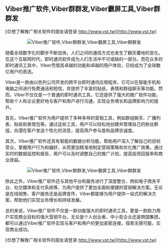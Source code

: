 ## **Viber推广软件,Viber群群发,Viber霸屏工具,Viber群群发**

[😍想了解推广相关软件的朋友请登录 http://www.vst.tw](http://www.vst.tw)

 <center><img src="https://vst.tw/MP4/tuiguang/png/2.png" alt="Viber推广软件,Viber群群发,Viber霸屏工具,Viber群群发"></center>

随着全球数字化的脚步不断加快，人们之间的通信方式也发生了翻天覆地的变化。在这个互联网时代，即时通讯软件成为人们生活中不可或缺的一部分。而在众多的即时通讯工具中，Viber凭借其卓越的功能和卓越的用户体验，已经成为了全球数亿用户的首选。

Viber是一款由以色列公司开发的跨平台即时通讯应用程序，它可以在智能手机和电脑之间进行免费通话和短信，并提供了丰富的贴纸、表情和群组聊天等功能。然而，Viber不仅仅是一个普通的即时通讯工具，它还提供了强大的推广软件功能，帮助个人和企业更好地与客户和用户进行沟通，实现业务增长和品牌影响力的提升。

首先，Viber推广软件为用户提供了多种多样的营销工具，例如群组聊天、广播列表、贴纸和表情包等。通过这些工具，用户可以轻松地创建并管理自己的粉丝群组，向潜在客户发送个性化的消息，提高用户参与度和品牌忠诚度。

其次，Viber推广软件还具有智能的数据分析功能，帮助用户深入了解自己的目标受众，掌握用户行为和偏好，从而更加精准地制定营销策略和优化推广效果。通过实时的数据监控和报告，用户可以及时调整自己的推广计划，提高投资回报率和商业效益。

 <center><img src="https://vst.tw/MP4/tuiguang/png/6.png" alt="Viber推广软件,Viber群群发,Viber霸屏工具,Viber群群发"></center>

除此之外，Viber推广软件还与其他平台和服务进行了深度整合，例如电子商务平台、社交媒体和支付系统等，为用户提供了更加全面和便捷的营销解决方案。无论是在线销售、客户服务还是品牌宣传，Viber都能够为用户提供一站式的解决方案，帮助他们实现业务增长和持续发展。

总的来说，Viber推广软件不仅是一款功能强大的即时通讯工具，更是一款助力用户实现商业目标的强大营销平台。无论是个人创业者、中小型企业还是跨国集团，都可以通过Viber推广软件实现与客户和用户的更加紧密连接，探索无限可能，实现商业成功。

[😍想了解推广相关软件的朋友请登录 http://www.vst.tw](http://www.vst.tw)



